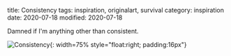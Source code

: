 title: Consistency
tags: inspiration, originalart, survival
category: inspiration
date: 2020-07-18
modified: 2020-07-18

Damned if I'm anything other than consistent.

![Consistency]({static}/images/IMG_2219.PNG){: width=75% style="float:right; padding:16px"}    

